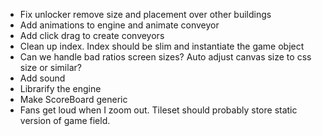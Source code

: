 * Fix unlocker remove size and placement over other buildings
* Add animations to engine and animate conveyor
* Add click drag to create conveyors
* Clean up index. Index should be slim and instantiate the game object
* Can we handle bad ratios screen sizes? Auto adjust canvas size to css size or similar?
* Add sound
* Librarify the engine
* Make ScoreBoard generic
* Fans get loud when I zoom out. Tileset should probably store static version of game field.